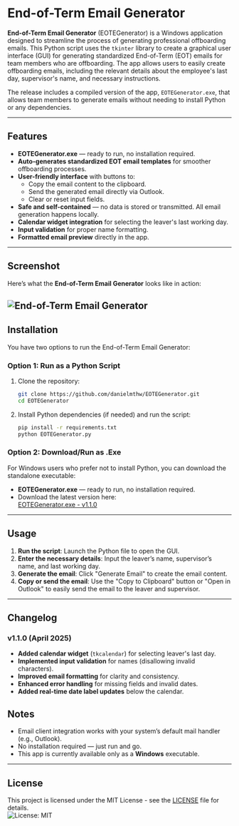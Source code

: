 
# End-of-Term Email Generator

**End-of-Term Email Generator** (EOTEGenerator) is a Windows application designed to streamline the process of generating professional offboarding emails. This Python script uses the `tkinter` library to create a graphical user interface (GUI) for generating standardized End-of-Term (EOT) emails for team members who are offboarding. The app allows users to easily create offboarding emails, including the relevant details about the employee's last day, supervisor's name, and necessary instructions.

The release includes a compiled version of the app, `EOTEGenerator.exe`, that allows team members to generate emails without needing to install Python or any dependencies.

---

## Features

- **EOTEGenerator.exe** — ready to run, no installation required.
- **Auto-generates standardized EOT email templates** for smoother offboarding processes.
- **User-friendly interface** with buttons to:
  - Copy the email content to the clipboard.
  - Send the generated email directly via Outlook.
  - Clear or reset input fields.
- **Safe and self-contained** — no data is stored or transmitted. All email generation happens locally.
- **Calendar widget integration** for selecting the leaver's last working day.
- **Input validation** for proper name formatting.
- **Formatted email preview** directly in the app.

---

## Screenshot

Here’s what the **End-of-Term Email Generator** looks like in action:

![End-of-Term Email Generator](https://lh3.googleusercontent.com/d/1vGYNy1VlFx-Sxo7W7GDp0vDdBR6yx8Wo)
---

## Installation

You have two options to run the End-of-Term Email Generator:

### Option 1: Run as a Python Script

1. Clone the repository:

   ```bash
   git clone https://github.com/danielmthw/EOTEGenerator.git
   cd EOTEGenerator
   ```

2. Install Python dependencies (if needed) and run the script:

   ```bash
   pip install -r requirements.txt
   python EOTEGenerator.py
   ```

### Option 2: Download/Run as .Exe

For Windows users who prefer not to install Python, you can download the standalone executable:

- **EOTEGenerator.exe** — ready to run, no installation required.
- Download the latest version here:  
  [EOTEGenerator.exe - v1.1.0](https://github.com/danielmthw/EOTEGenerator/releases/download/v1.1.0/EOTEGenerator.exe)

---

## Usage

1. **Run the script**: Launch the Python file to open the GUI.
2. **Enter the necessary details**: Input the leaver’s name, supervisor’s name, and last working day.
3. **Generate the email**: Click "Generate Email" to create the email content.
4. **Copy or send the email**: Use the "Copy to Clipboard" button or "Open in Outlook" to easily send the email to the leaver and supervisor.

---

## Changelog

### v1.1.0 (April 2025)

- **Added calendar widget** (`tkcalendar`) for selecting leaver's last day.
- **Implemented input validation** for names (disallowing invalid characters).
- **Improved email formatting** for clarity and consistency.
- **Enhanced error handling** for missing fields and invalid dates.
- **Added real-time date label updates** below the calendar.

## Notes

- Email client integration works with your system’s default mail handler (e.g., Outlook).
- No installation required — just run and go.
- This app is currently available only as a **Windows** executable.

---

## License

This project is licensed under the MIT License - see the [LICENSE](https://github.com/danielmthw/EOTEGenerator/blob/main/LICENSE) file for details.  
![License: MIT](https://img.shields.io/badge/License-MIT-yellow.svg)


